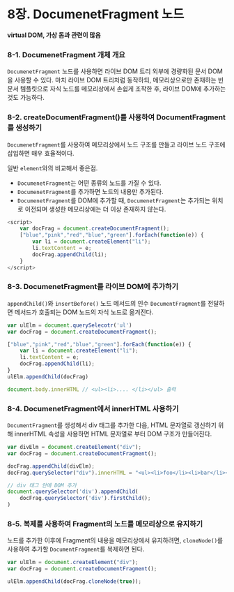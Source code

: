 # 8장. DocumenetFragment 노드

**virtual DOM, 가상 돔과 관련이 많음**

### 8-1. DocumenetFragment 개체 개요

`DocumenetFragment` 노드를 사용하면 라이브 DOM 트리 외부에 경량화된 문서 DOM을 사용할 수 있다. 마치 라이브 DOM 트리처럼 동작하되, 메모리상으로만 존재하는 빈 문서 템플릿으로 자식 노드를 메모리상에서 손쉽게 조작한 후, 라이브 DOM에 추가하는 것도 가능하다.

### 8-2. createDocumentFragment()를 사용하여 DocumentFragment를 생성하기

`DocumenetFragment`를 사용하여 메모리상에서 노드 구조를 만들고 라이브 노드 구조에 삽입하면 매우 효율적이다.

일반 `element`와의 비교해서 좋은점.

- `DocumenetFragment`는 어떤 종류의 노드를 가질 수 있다.
- `DocumenetFragment`를 추가하면 노드의 내용만 추가된다.
- `DocumenetFragment`를 DOM에 추가할 때, `DocumenetFragment`는 추가되는 위치로 이전되며 생성한 메모리상에는 더 이상 존재하지 않는다.

```javascript
<script>
    var docFrag = document.createDocumentFragment();
    ["blue","pink","red","blue","green"].forEach(function(e)) {
        var li = document.createElement("li");
        li.textContent = e;
        docFrag.appendChild(li);
    }
</script>

```

### 8-3. DocumenetFragment를 라이브 DOM에 추가하기

`appendChild()`와 `insertBefore()` 노드 메서드의 인수 `DocumentFragment`를 전달하면 메서드가 호출되는 DOM 노드의 자식 노드로 옮겨진다.

```javascript
var ulElm = document.querySelecotr('ul')
var docFrag = document.createDocumentFragment();

["blue","pink","red","blue","green"].forEach(function(e)) {
    var li = document.createElement("li");
    li.textContent = e;
    docFrag.appendChild(li);
}
ulElm.appendChild(docFrag)

document.body.innerHTML // <ul><li>.... </li></ul> 출력
```

### 8-4. DocumenetFragment에서 innerHTML 사용하기

`DocumentFragment`를 생성해서 div 태그를 추가한 다음, HTML 문자열로 갱신하기 위해 innerHTML 속성을 사용하면 HTML 문자열로 부터 DOM 구조가 만들어진다.

```javascript
var divElm = document.createElement("div");
var docFrag = document.createDocumentFragment();

docFrag.appendChild(divElm);
docFrag.querySelector("div").innerHTML = "<ul><li>foo</li><li>bar</li></ul>";

// div 태그 안에 DOM 추가
document.querySelector('div').appendChild(
    docFrag.querySelector('div').firstChild();
)
```

### 8-5. 복제를 사용하여 Fragment의 노드를 메모리상으로 유지하기

노드를 추가한 이후에 Fragment의 내용을 메모리상에서 유지하려면, `cloneNode()`를 사용하여 추가할 `DocumentFragment`를 복제하면 된다.

```javascript
var ulElm = document.createElement("div");
var docFrag = document.createDocumentFragment();

ulElm.appendChild(docFrag.cloneNode(true));
```
